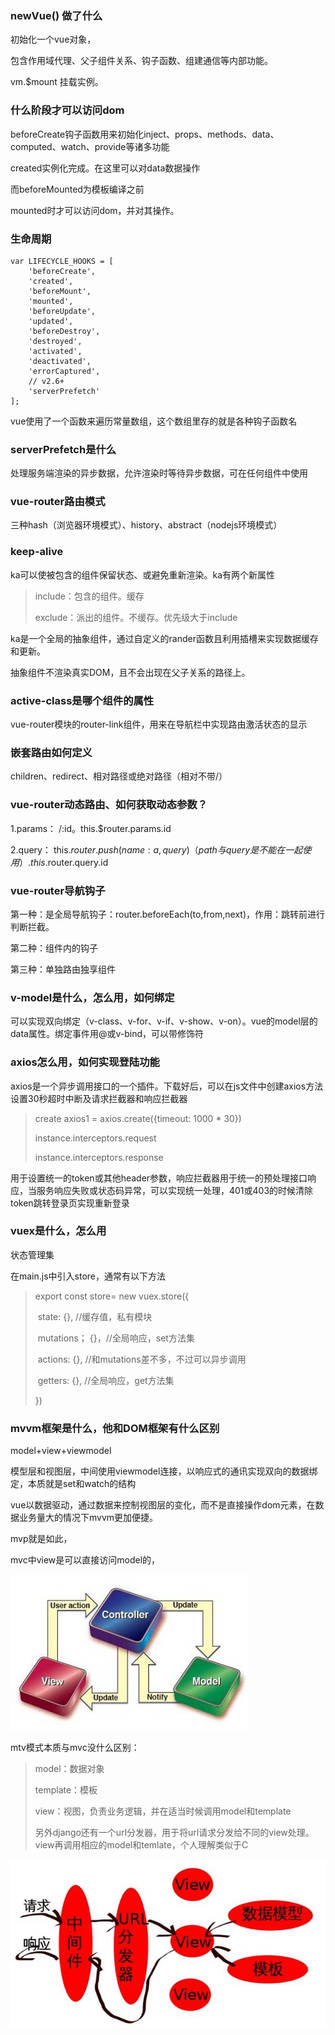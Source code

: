 ### newVue() 做了什么

初始化一个vue对象，

包含作用域代理、父子组件关系、钩子函数、组建通信等内部功能。

vm.$mount 挂载实例。

### 什么阶段才可以访问dom

beforeCreate钩子函数用来初始化inject、props、methods、data、computed、watch、provide等诸多功能

created实例化完成。在这里可以对data数据操作

而beforeMounted为模板编译之前

mounted时才可以访问dom，并对其操作。

### 生命周期

```
var LIFECYCLE_HOOKS = [
    'beforeCreate',
    'created',
    'beforeMount',
    'mounted',
    'beforeUpdate',
    'updated',
    'beforeDestroy',
    'destroyed',
    'activated',
    'deactivated',
    'errorCaptured',
    // v2.6+
    'serverPrefetch'
];
```

vue使用了一个函数来遍历常量数组，这个数组里存的就是各种钩子函数名

### serverPrefetch是什么

处理服务端渲染的异步数据，允许渲染时等待异步数据，可在任何组件中使用

### vue-router路由模式

三种hash（浏览器环境模式）、history、abstract（nodejs环境模式）

### keep-alive

ka可以使被包含的组件保留状态、或避免重新渲染。ka有两个新属性

> include：包含的组件。缓存
>
> exclude：派出的组件。不缓存。优先级大于include

ka是一个全局的抽象组件，通过自定义的rander函数且利用插槽来实现数据缓存和更新。

抽象组件不渲染真实DOM，且不会出现在父子关系的路径上。

### active-class是哪个组件的属性

vue-router模块的router-link组件，用来在导航栏中实现路由激活状态的显示

### 嵌套路由如何定义

children、redirect、相对路径或绝对路径（相对不带/）

### vue-router动态路由、如何获取动态参数？

1.params： /:id。this.$router.params.id

2.query： this.$router.push({name: a, query})（path与query是不能在一起使用）.this.$router.query.id

### vue-router导航钩子

第一种：是全局导航钩子：router.beforeEach(to,from,next)，作用：跳转前进行判断拦截。

第二种：组件内的钩子

第三种：单独路由独享组件

### v-model是什么，怎么用，如何绑定

可以实现双向绑定（v-class、v-for、v-if、v-show、v-on）。vue的model层的data属性。绑定事件用@或v-bind，可以带修饰符

### axios怎么用，如何实现登陆功能

axios是一个异步调用接口的一个插件。下载好后，可以在js文件中创建axios方法设置30秒超时中断及请求拦截器和响应拦截器

> create axios1 = axios.create({timeout: 1000 * 30})
>
> instance.interceptors.request
>
> instance.interceptors.response

用于设置统一的token或其他header参数，响应拦截器用于统一的预处理接口响应，当服务响应失败或状态码异常，可以实现统一处理，401或403的时候清除token跳转登录页实现重新登录

### vuex是什么，怎么用

状态管理集

在main.js中引入store，通常有以下方法

> export const store= new vuex.store({
>
> ​	state: {},	//缓存值，私有模块
>
> ​	mutations； {}，//全局响应，set方法集
>
> ​	actions: {}, //和mutations差不多，不过可以异步调用
>
> ​	getters: {}, //全局响应，get方法集
>
> })

### mvvm框架是什么，他和DOM框架有什么区别

model+view+viewmodel

模型层和视图层，中间使用viewmodel连接，以响应式的通讯实现双向的数据绑定，本质就是set和watch的结构

vue以数据驱动，通过数据来控制视图层的变化，而不是直接操作dom元素，在数据业务量大的情况下mvvm更加便捷。

mvp就是如此，

mvc中view是可以直接访问model的，

![img](../images/20130907171826234.png)

mtv模式本质与mvc没什么区别：

> model：数据对象
>
> template：模板
>
> view：视图，负责业务逻辑，并在适当时候调用model和template
>
> 另外django还有一个url分发器，用于将url请求分发给不同的view处理。view再调用相应的model和temlate，个人理解类似于C

![img](../images/20130907173600843)